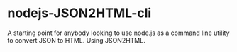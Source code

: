 nodejs-JSON2HTML-cli
====================

A starting point for anybody looking to use node.js as a command line utility to convert JSON to HTML. Using JSON2HTML.
